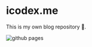 # icodex.me

This is my own blog repository 👺.

![github pages](https://github.com/wood3n/icodex/workflows/github%20pages/badge.svg)
